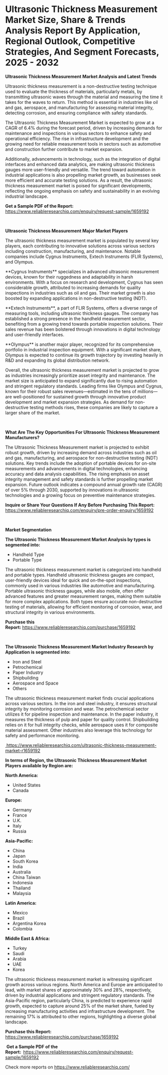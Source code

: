 <p><h1>Ultrasonic Thickness Measurement Market Size, Share & Trends Analysis Report By Application, Regional Outlook, Competitive Strategies, And Segment Forecasts, 2025 - 2032</h1></p><p><strong>Ultrasonic Thickness Measurement Market Analysis and Latest Trends</strong></p>
<p><p>Ultrasonic thickness measurement is a non-destructive testing technique used to evaluate the thickness of materials, particularly metals, by transmitting ultrasonic waves through the material and measuring the time it takes for the waves to return. This method is essential in industries like oil and gas, aerospace, and manufacturing for assessing material integrity, detecting corrosion, and ensuring compliance with safety standards.</p><p>The Ultrasonic Thickness Measurement Market is expected to grow at a CAGR of 6.4% during the forecast period, driven by increasing demands for maintenance and inspections in various sectors to enhance safety and operational efficiency. The rise in infrastructure development and the growing need for reliable measurement tools in sectors such as automotive and construction further contribute to market expansion. </p><p>Additionally, advancements in technology, such as the integration of digital interfaces and enhanced data analytics, are making ultrasonic thickness gauges more user-friendly and versatile. The trend toward automation in industrial applications is also propelling market growth, as businesses seek more efficient and accurate testing solutions. As a result, the ultrasonic thickness measurement market is poised for significant developments, reflecting the ongoing emphasis on safety and sustainability in an evolving industrial landscape.</p></p>
<p><strong>Get a Sample PDF of the Report:&nbsp;</strong> <a href="https://www.reliableresearchiq.com/enquiry/request-sample/1659192?utm_campaign=2732&utm_medium=2&utm_source=Github&utm_content=ia&utm_term=08042025&utm_id=ultrasonic-thickness-measurement">https://www.reliableresearchiq.com/enquiry/request-sample/1659192</a></p>
<p>&nbsp;</p>
<p><strong>Ultrasonic Thickness Measurement Major Market Players</strong></p>
<p><p>The ultrasonic thickness measurement market is populated by several key players, each contributing to innovative solutions across various sectors including construction, manufacturing, and maintenance. Notable companies include Cygnus Instruments, Extech Instruments (FLIR Systems), and Olympus.</p><p>**Cygnus Instruments** specializes in advanced ultrasonic measurement devices, known for their ruggedness and adaptability in harsh environments. With a focus on research and development, Cygnus has seen considerable growth, attributed to increasing demands for quality inspections in industries such as oil and gas. Their market growth is also boosted by expanding applications in non-destructive testing (NDT).</p><p>**Extech Instruments**, a part of FLIR Systems, offers a diverse range of measuring tools, including ultrasonic thickness gauges. The company has established a strong presence in the handheld measurement sector, benefiting from a growing trend towards portable inspection solutions. Their sales revenue has been bolstered through innovations in digital technology and user-friendly interfaces.</p><p>**Olympus** is another major player, recognized for its comprehensive portfolio in industrial inspection equipment. With a significant market share, Olympus is expected to continue its growth trajectory by investing heavily in R&D and expanding its global distribution network.</p><p>Overall, the ultrasonic thickness measurement market is projected to grow as industries increasingly prioritize asset integrity and maintenance. The market size is anticipated to expand significantly due to rising automation and stringent regulatory standards. Leading firms like Olympus and Cygnus, known for their robust sales revenues—estimated in the tens of millions—are well-positioned for sustained growth through innovative product development and market expansion strategies. As demand for non-destructive testing methods rises, these companies are likely to capture a larger share of the market.</p></p>
<p>&nbsp;</p>
<p><strong>What Are The Key Opportunities For Ultrasonic Thickness Measurement Manufacturers?</strong></p>
<p><p>The Ultrasonic Thickness Measurement market is projected to exhibit robust growth, driven by increasing demand across industries such as oil and gas, manufacturing, and aerospace for non-destructive testing (NDT) solutions. Key trends include the adoption of portable devices for on-site measurements and advancements in digital technologies, enhancing accuracy and data analysis capabilities. The rising emphasis on asset integrity management and safety standards is further propelling market expansion. Future outlook indicates a compound annual growth rate (CAGR) of over 5% through 2030, supported by innovations in ultrasonic technologies and a growing focus on preventive maintenance strategies.</p></p>
<p><strong>Inquire or Share Your Questions If Any Before Purchasing This Report:</strong> <a href="https://www.reliableresearchiq.com/enquiry/pre-order-enquiry/1659192?utm_campaign=2732&utm_medium=2&utm_source=Github&utm_content=ia&utm_term=08042025&utm_id=ultrasonic-thickness-measurement">https://www.reliableresearchiq.com/enquiry/pre-order-enquiry/1659192</a></p>
<p>&nbsp;</p>
<p><strong>Market Segmentation</strong></p>
<p><strong>The Ultrasonic Thickness Measurement Market Analysis by types is segmented into:</strong></p>
<p><ul><li>Handheld Type</li><li>Portable Type</li></ul></p>
<p><p>The ultrasonic thickness measurement market is categorized into handheld and portable types. Handheld ultrasonic thickness gauges are compact, user-friendly devices ideal for quick and on-the-spot inspections, commonly used in various industries like automotive and manufacturing. Portable ultrasonic thickness gauges, while also mobile, often offer advanced features and greater measurement ranges, making them suitable for more complex applications. Both types ensure accurate non-destructive testing of materials, allowing for efficient monitoring of corrosion, wear, and structural integrity in various environments.</p></p>
<p><strong>Purchase this Report:&nbsp;</strong><a href="https://www.reliableresearchiq.com/purchase/1659192?utm_campaign=2732&utm_medium=2&utm_source=Github&utm_content=ia&utm_term=08042025&utm_id=ultrasonic-thickness-measurement">https://www.reliableresearchiq.com/purchase/1659192</a></p>
<p>&nbsp;</p>
<p><strong>The Ultrasonic Thickness Measurement Market Industry Research by Application is segmented into:</strong></p>
<p><ul><li>Iron and Steel</li><li>Petrochemical</li><li>Paper Industry</li><li>Shipbuilding</li><li>Aerospace and Space</li><li>Others</li></ul></p>
<p><p>The ultrasonic thickness measurement market finds crucial applications across various sectors. In the iron and steel industry, it ensures structural integrity by monitoring corrosion and wear. The petrochemical sector utilizes it for pipeline inspection and maintenance. In the paper industry, it measures the thickness of pulp and paper for quality control. Shipbuilding relies on it for hull integrity checks, while aerospace uses it for composite material assessment. Other industries also leverage this technology for safety and performance monitoring.</p></p>
<p><a href="https://www.reliableresearchiq.com/ultrasonic-thickness-measurement-market-r1659192?utm_campaign=2732&utm_medium=2&utm_source=Github&utm_content=ia&utm_term=08042025&utm_id=ultrasonic-thickness-measurement">&nbsp;https://www.reliableresearchiq.com/ultrasonic-thickness-measurement-market-r1659192</a></p>
<p><strong>In terms of Region, the Ultrasonic Thickness Measurement Market Players available by Region are:</strong></p>
<p>
    <p> <strong> North America: </strong>
        <ul>
            <li>United States</li>
            <li>Canada</li>
        </ul>
        </p> 
    <p> <strong> Europe: </strong>
        <ul>
            <li>Germany</li>
            <li>France</li>
            <li>U.K.</li>
            <li>Italy</li>
            <li>Russia</li>
        </ul>
        </p> 
    <p> <strong> Asia-Pacific: </strong>
        <ul>
            <li>China</li>
            <li>Japan</li>
            <li>South Korea</li>
            <li>India</li>
            <li>Australia</li>
            <li>China Taiwan</li>
            <li>Indonesia</li>
            <li>Thailand</li>
            <li>Malaysia</li>
        </ul>
        </p> 
    <p> <strong> Latin America: </strong>
        <ul>
            <li>Mexico</li>
            <li>Brazil</li>
            <li>Argentina Korea</li>
            <li>Colombia</li>
        </ul>
        </p> 
    <p> <strong> Middle East & Africa: </strong>
        <ul>
            <li>Turkey</li>
            <li>Saudi</li>
            <li>Arabia</li>
            <li>UAE</li>
            <li>Korea</li>
        </ul>
    </p>
    </p>
<p><p>The ultrasonic thickness measurement market is witnessing significant growth across various regions. North America and Europe are anticipated to lead, with market shares of approximately 30% and 28%, respectively, driven by industrial applications and stringent regulatory standards. The Asia-Pacific region, particularly China, is predicted to experience rapid growth, expected to capture around 25% of the market share, fueled by increasing manufacturing activities and infrastructure development. The remaining 17% is attributed to other regions, highlighting a diverse global landscape.</p></p>
<p><strong>Purchase this Report: </strong><a href="https://www.reliableresearchiq.com/purchase/1659192?utm_campaign=2732&utm_medium=2&utm_source=Github&utm_content=ia&utm_term=08042025&utm_id=ultrasonic-thickness-measurement">https://www.reliableresearchiq.com/purchase/1659192</a></p>
<p>&nbsp;<strong>Get a Sample PDF of the Report:&nbsp;&nbsp;</strong><a href="https://www.reliableresearchiq.com/enquiry/request-sample/1659192?utm_campaign=2732&utm_medium=2&utm_source=Github&utm_content=ia&utm_term=08042025&utm_id=ultrasonic-thickness-measurement">https://www.reliableresearchiq.com/enquiry/request-sample/1659192</a></p>
<p><strong></strong></p>
<p>Check more reports on <a href="https://www.reliableresearchiq.com/?utm_campaign=2732&utm_medium=2&utm_source=Github&utm_content=ia&utm_term=08042025&utm_id=ultrasonic-thickness-measurement">https://www.reliableresearchiq.com/</a></p>